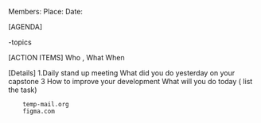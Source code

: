 
Members:
Place:
Date:

[AGENDA]

-topics

[ACTION ITEMS]
	Who , What When

[Details]
	1.Daily stand up meeting
		What did you do yesterday on your capstone 3
		How to improve your development
		What will you do today ( list the task)



		temp-mail.org
		figma.com
